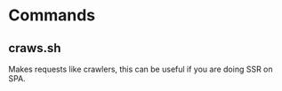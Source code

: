 # Commands

## craws.sh
Makes requests like crawlers, this can be useful if you are doing SSR on SPA.
